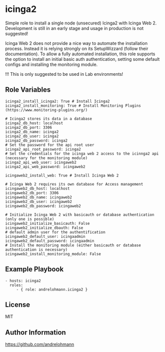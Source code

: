 icinga2
=======

Simple role to install a single node (unsecured) Icinga2 with Icinga Web 2. Development is still in an early stage and usage in production is not suggested!

Icinga Web 2 does not provide a nice way to automate the installation process. Instead it is relying strongly on its SetupWizzard (follow their documentation). To allow a fully automated installation, this role supports the option to install an initial basic auth authentication, setting some default configs and installing the monitoring module.

!!! This is only suggested to be used in Lab environments!

Role Variables
--------------

    icinga2_install_icinga2: True # Install Icinga2
    icinga2_install_monitoring: True # Install Monitoring Plugins (https://www.monitoring-plugins.org/)

    # Icinga2 stores its data in a database
    icinga2_db_host: localhost
    icinga2_db_port: 3306
    icinga2_db_name: icinga2
    icinga2_db_user: icinga2
    icinga2_db_password: icinga2
    # Set the password for the api root user
    icinga2_api_root_password: icinga2
    # Set the credentials for the icinga web 2 access to the icinnga2 api (necessary for the monitoring module)
    icinga2_api_web_user: icingaweb2
    icinga2_api_web_password: icingaweb2

    icingaweb2_install_web: True # Install Icinga Web 2

    # Icinga Web 2 requires its own database for Access management
    icingaweb2_db_host: localhost
    icingaweb2_db_port: 3306
    icingaweb2_db_name: icingaweb2
    icingaweb2_db_user: icingaweb2
    icingaweb2_db_password: icingaweb2

    # Initialize Icinga Web 2 with basicauth or database authentication (only one is possible)
    icingaweb2_initialize_basicauth: False
    icingaweb2_initialize_dbauth: False
    # default admin user for the authentification
    icingaweb2_default_user: icingaadmin
    icingaweb2_default_password: icingaadmin
    # Install the monitoring module (either basicauth or database authentication is necessary)
    icingaweb2_install_monitoring_module: False


Example Playbook
----------------

    - hosts: icinga2
      roles:
         - { role: andrelohmann.icinga2 }

License
-------

MIT

Author Information
------------------

https://github.com/andrelohmann

